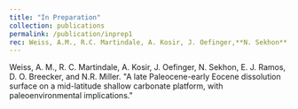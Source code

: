 ```yaml
---
title: "In Preparation"
collection: publications
permalink: /publication/inprep1
rec: Weiss, A.M., R.C. Martindale, A. Kosir, J. Oefinger,**N. Sekhon**, E.J. Ramos, D.O. Breecker, and N.R. Miller. &quot;A late Paleocene-early Eocene dissolution surface on a mid-latitude shallow carbonate platform, with paleoenvironmental implications.&quot;
---
```


Weiss, A. M., R. C. Martindale, A. Kosir, J. Oefinger, N. Sekhon, E. J. Ramos, D. O. Breecker, and N.R. Miller. &quot;A late Paleocene-early Eocene dissolution surface on a mid-latitude shallow carbonate platform, with paleoenvironmental implications.&quot;
